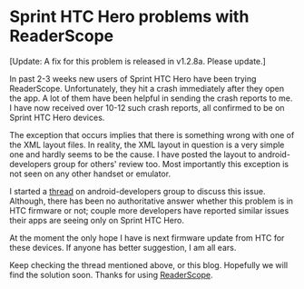 Sprint HTC Hero problems with ReaderScope
===
\[Update: A fix for this problem is released in v1.2.8a. Please update.\]  
  
In past 2-3 weeks new users of Sprint HTC Hero have been trying ReaderScope. Unfortunately, they hit a crash immediately after they open the app. A lot of them have been helpful in sending the crash reports to me. I have now received over 10-12 such crash reports, all confirmed to be on Sprint HTC Hero devices. 

  
The exception that occurs implies that there is something wrong with one of the XML layout files. In reality, the XML layout in question is a very simple one and hardly seems to be the cause. I have posted the layout to android-developers group for others' review too. Most importantly this exception is not seen on any other handset or emulator.

  
I started a [thread][0] on android-developers group to discuss this issue. Although, there has been no authoritative answer whether this problem is in HTC firmware or not; couple more developers have reported similar issues their apps are seeing only on Sprint HTC Hero.

  
At the moment the only hope I have is next firmware update from HTC for these devices. If anyone has better suggestion, I am all ears.

  
Keep checking the thread mentioned above, or this blog. Hopefully we will find the solution soon. Thanks for using [ReaderScope][1]. 

[0]: http://groups.google.com/group/android-developers/browse_thread/thread/bf2ea0e4e7accc11/e86377c78eaa2d37?lnk=gst&q=app+gives+layout+errors#
[1]: http://www.altcanvas.com/android/readerscope

